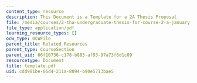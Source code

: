 ```yaml
---
content_type: resource
description: This Document is a Template for a 2A Thesis Proposal.
file: /media/courses/2-tha-undergraduate-thesis-for-course-2-a-january-iap-2007/cdd981be06d4211a8094b90e5713bae5_template.pdf
file_type: application/pdf
learning_resource_types: []
ocw_type: OCWFile
parent_title: Related Resources
parent_type: CourseSection
parent_uid: 66f10736-c178-b883-af93-97a73f6d1c09
resourcetype: Document
title: template.pdf
uid: cdd981be-06d4-211a-8094-b90e5713bae5
---
```

